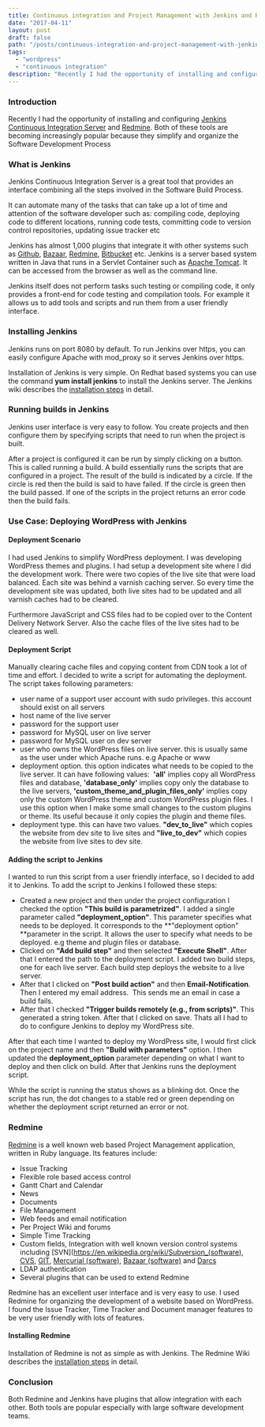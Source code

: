 ```yaml
---
title: Continuous integration and Project Management with Jenkins and Redmine
date: "2017-04-11"
layout: post
draft: false
path: "/posts/continuous-integration-and-project-management-with-jenkins-and-redmine"
tags:
  - "wordpress"
  - "continuous integration"
description: "Recently I had the opportunity of installing and configuring Jenkins Continuous Integration Server and Redmine. Both of these tools are becoming increasingly popular because they simplify and organize the Software Development Process"
---
```


### Introduction
Recently I had the opportunity of installing and configuring [Jenkins Continuous Integration Server](https://en.wikipedia.org/wiki/Jenkins_(software)) and [Redmine](https://en.wikipedia.org/wiki/Redmine). Both of these tools are becoming increasingly popular because they simplify and organize the Software Development Process

### What is Jenkins
Jenkins Continuous Integration Server is a great tool that provides an interface combining all the steps involved in the Software Build Process.

It can automate many of the tasks that can take up a lot of time and attention of the software developer such as: compiling code, deploying code to different locations, running code tests, committing code to version control repositories, updating issue tracker etc

Jenkins has almost 1,000 plugins that integrate it with other systems such as [Github](https://en.wikipedia.org/wiki/GitHub), [Bazaar](https://en.wikipedia.org/wiki/GNU_Bazaar), [Redmine](https://en.wikipedia.org/wiki/Redmine), [Bitbucket](https://en.wikipedia.org/wiki/Bitbucket) etc. Jenkins is a server based system written in Java that runs in a Servlet Container such as [Apache Tomcat](https://en.wikipedia.org/wiki/Apache_Tomcat). It can be accessed from the browser as well as the command line.

Jenkins itself does not perform tasks such testing or compiling code, it only provides a front-end for code testing and compilation tools. For example it allows us to add tools and scripts and run them from a user friendly interface.

### Installing Jenkins
Jenkins runs on port 8080 by default. To run Jenkins over https, you can easily configure Apache with mod_proxy so it serves Jenkins over https.

Installation of Jenkins is very simple. On Redhat based systems you can use the command **yum install jenkins** to install the Jenkins server. The Jenkins wiki describes the [installation steps](https://wiki.jenkins-ci.org/display/JENKINS/Installing+Jenkins) in detail.

### Running builds in Jenkins
Jenkins user interface is very easy to follow. You create projects and then configure them by specifying scripts that need to run when the project is built.

After a project is configured it can be run by simply clicking on a button. This is called running a build. A build essentially runs the scripts that are configured in a project. The result of the build is indicated by a circle. If the circle is red then the build is said to have failed. If the circle is green then the build passed. If one of the scripts in the project returns an error code then the build fails.

### Use Case: Deploying WordPress with Jenkins

#### Deployment Scenario
I had used Jenkins to simplify WordPress deployment. I was developing WordPress themes and plugins. I had setup a development site where I did the development work. There were two copies of the live site that were load balanced. Each site was behind a varnish caching server. So every time the development site was updated, both live sites had to be updated and all varnish caches had to be cleared.

Furthermore JavaScript and CSS files had to be copied over to the Content Delivery Network Server. Also the cache files of the live sites had to be cleared as well.

#### Deployment Script
Manually clearing cache files and copying content from CDN took a lot of time and effort. I decided to write a script for automating the deployment. The script takes following parameters:

* user name of a support user account with sudo privileges. this account should exist on all servers
* host name of the live server
* password for the support user
* password for MySQL user on live server
* password for MySQL user on dev server
* user who owns the WordPress files on live server. this is usually same as the user under which Apache runs. e.g Apache or www
* deployment option. this option indicates what needs to be copied to the live server. It can have following values:  **'all'** implies copy all WordPress files and database, **'database_only'** implies copy only the database to the live servers, **'custom_theme_and_plugin_files_only'** implies copy only the custom WordPress theme and custom WordPress plugin files. I use this option when I make some small changes to the custom plugins or theme. Its useful because it only copies the plugin and theme files.
* deployment type. this can have two values. **"dev_to_live"** which copies the website from dev site to live sites and **"live_to_dev"** which copies the website from live sites to dev site.


#### Adding the script to Jenkins

I wanted to run this script from a user friendly interface, so I decided to add it to Jenkins. To add the script to Jenkins I followed these steps:

 * Created a new project and then under the project configuration I checked the option **"This build is parametrized"**. I added a single parameter called **"deployment_option"**. This parameter specifies what needs to be deployed. It corresponds to the **"deployment option" **parameter in the script. It allows the user to specify what needs to be deployed. e.g theme and plugin files or database.
 * Clicked on **"Add build step"** and then selected **"Execute Shell"**. After that I entered the path to the deployment script. I added two build steps, one for each live server. Each build step deploys the website to a live server.
 * After that I clicked on **"Post build action"** and then **Email-Notification**. Then I entered my email address.  This sends me an email in case a build fails.
 * After that I checked **"Trigger builds remotely (e.g., from scripts)"**. This generated a string token. After that I clicked on save. Thats all I had to do to configure Jenkins to deploy my WordPress site.

After that each time I wanted to deploy my WordPress site, I would first click on the project name and then **"Build with parameters"** option. I then updated the **deployment_option** parameter depending on what I want to deploy and then click on build. After that Jenkins runs the deployment script.

While the script is running the status shows as a blinking dot. Once the script has run, the dot changes to a stable red or green depending on whether the deployment script returned an error or not.

### Redmine
[Redmine](https://en.wikipedia.org/wiki/Redmine) is a well known web based Project Management application, written in Ruby language. Its features include:

* Issue Tracking
* Flexible role based access control
* Gantt Chart and Calendar
* News
* Documents
* File Management
* Web feeds and email notification
* Per Project Wiki and forums
* Simple Time Tracking
* Custom fields, Integration with well known version control systems including [SVN](https://en.wikipedia.org/wiki/Subversion_(software), [CVS](https://en.wikipedia.org/wiki/Concurrent_Versions_System), [GIT](https://en.wikipedia.org/wiki/Git_(software)), [Mercurial (software)](https://en.wikipedia.org/wiki/Mercurial_(software)), [Bazaar (software)](https://en.wikipedia.org/wiki/Bazaar_(software)) and [Darcs](https://en.wikipedia.org/wiki/Darcs)
* LDAP authentication
* Several plugins that can be used to extend Redmine

Redmine has an excellent user interface and is very easy to use. I used Redmine for organizing the development of a website based on WordPress. I found the Issue Tracker, Time Tracker and Document manager features to be very user friendly with lots of features.

#### Installing Redmine
Installation of Redmine is not as simple as with Jenkins. The Redmine Wiki describes the [installation steps](http://www.redmine.org/projects/redmine/wiki/redmineinstall) in detail.

### Conclusion
Both Redmine and Jenkins have plugins that allow integration with each other. Both tools are popular especially with large software development teams.
